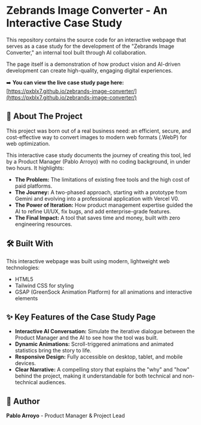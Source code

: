 # Zebrands Image Converter - An Interactive Case Study

This repository contains the source code for an interactive webpage that serves as a case study for the development of the "Zebrands Image Converter," an internal tool built through AI collaboration.

The page itself is a demonstration of how product vision and AI-driven development can create high-quality, engaging digital experiences.

➡️ **You can view the live case study page here:** [https://pxblx7.github.io/zebrands-image-converter/](https://pxblx7.github.io/zebrands-image-converter/)

## 🚀 About The Project

This project was born out of a real business need: an efficient, secure, and cost-effective way to convert images to modern web formats (.WebP) for web optimization.

This interactive case study documents the journey of creating this tool, led by a Product Manager (Pablo Arroyo) with no coding background, in under two hours. It highlights:

- **The Problem:** The limitations of existing free tools and the high cost of paid platforms.
- **The Journey:** A two-phased approach, starting with a prototype from Gemini and evolving into a professional application with Vercel V0.
- **The Power of Iteration:** How product management expertise guided the AI to refine UI/UX, fix bugs, and add enterprise-grade features.
- **The Final Impact:** A tool that saves time and money, built with zero engineering resources.

## 🛠️ Built With

This interactive webpage was built using modern, lightweight web technologies:

- HTML5
- Tailwind CSS for styling
- GSAP (GreenSock Animation Platform) for all animations and interactive elements

## ✨ Key Features of the Case Study Page

- **Interactive AI Conversation:** Simulate the iterative dialogue between the Product Manager and the AI to see how the tool was built.
- **Dynamic Animations:** Scroll-triggered animations and animated statistics bring the story to life.
- **Responsive Design:** Fully accessible on desktop, tablet, and mobile devices.
- **Clear Narrative:** A compelling story that explains the "why" and "how" behind the project, making it understandable for both technical and non-technical audiences.

## 👤 Author

**Pablo Arroyo** - Product Manager & Project Lead
